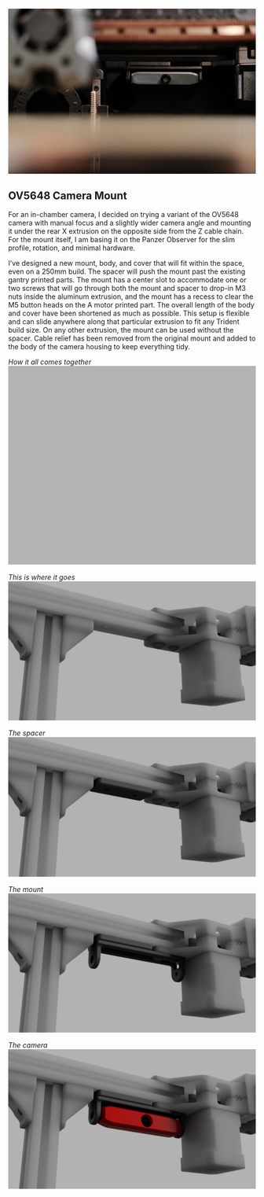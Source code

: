 ![OV5648 Camera Mount](Images/voron-trident-camera-mount-1.jpg)

## OV5648 Camera Mount

For an in-chamber camera, I decided on trying a variant of the OV5648 camera with manual focus and a slightly wider camera angle and mounting it under the rear X extrusion on the opposite side from the Z cable chain. For the mount itself, I am basing it on the Panzer Observer for the slim profile, rotation, and minimal hardware.

I’ve designed a new mount, body, and cover that will fit within the space, even on a 250mm build. The spacer will push the mount past the existing gantry printed parts. The mount has a center slot to accommodate one or two screws that will go through both the mount and spacer to drop-in M3 nuts inside the aluminum extrusion, and the mount has a recess to clear the M5 button heads on the A motor printed part. The overall length of the body and cover have been shortened as much as possible. This setup is flexible and can slide anywhere along that particular extrusion to fit any Trident build size. On any other extrusion, the mount can be used without the spacer. Cable relief has been removed from the original mount and added to the body of the camera housing to keep everything tidy.

_How it all comes together_
![Assembly](Images/OV5648_mount.gif)

_This is where it goes_
![Location of install](Images/1_location.png)

_The spacer_
![Spacer](Images/2_spacer.png)

_The mount_
![Mount](Images/3_mount.png)

_The camera_
![Camera body and cover](Images/4_cover.png)
